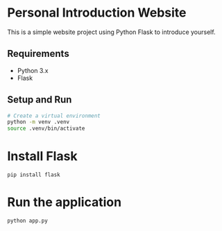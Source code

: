 # Personal Introduction Website

This is a simple website project using Python Flask to introduce yourself.

## Requirements

- Python 3.x
- Flask

## Setup and Run

```bash
# Create a virtual environment
python -m venv .venv
source .venv/bin/activate
```

# Install Flask
```
pip install flask
```

# Run the application
```
python app.py
```
